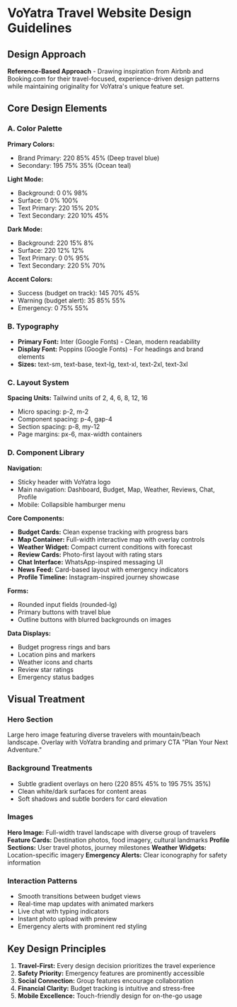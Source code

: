 # VoYatra Travel Website Design Guidelines

## Design Approach
**Reference-Based Approach** - Drawing inspiration from Airbnb and Booking.com for their travel-focused, experience-driven design patterns while maintaining originality for VoYatra's unique feature set.

## Core Design Elements

### A. Color Palette
**Primary Colors:**
- Brand Primary: 220 85% 45% (Deep travel blue)
- Secondary: 195 75% 35% (Ocean teal)

**Light Mode:**
- Background: 0 0% 98%
- Surface: 0 0% 100%
- Text Primary: 220 15% 20%
- Text Secondary: 220 10% 45%

**Dark Mode:**
- Background: 220 15% 8%
- Surface: 220 12% 12%
- Text Primary: 0 0% 95%
- Text Secondary: 220 5% 70%

**Accent Colors:**
- Success (budget on track): 145 70% 45%
- Warning (budget alert): 35 85% 55%
- Emergency: 0 75% 55%

### B. Typography
- **Primary Font:** Inter (Google Fonts) - Clean, modern readability
- **Display Font:** Poppins (Google Fonts) - For headings and brand elements
- **Sizes:** text-sm, text-base, text-lg, text-xl, text-2xl, text-3xl

### C. Layout System
**Spacing Units:** Tailwind units of 2, 4, 6, 8, 12, 16
- Micro spacing: p-2, m-2
- Component spacing: p-4, gap-4
- Section spacing: p-8, my-12
- Page margins: px-6, max-width containers

### D. Component Library

**Navigation:**
- Sticky header with VoYatra logo
- Main navigation: Dashboard, Budget, Map, Weather, Reviews, Chat, Profile
- Mobile: Collapsible hamburger menu

**Core Components:**
- **Budget Cards:** Clean expense tracking with progress bars
- **Map Container:** Full-width interactive map with overlay controls
- **Weather Widget:** Compact current conditions with forecast
- **Review Cards:** Photo-first layout with rating stars
- **Chat Interface:** WhatsApp-inspired messaging UI
- **News Feed:** Card-based layout with emergency indicators
- **Profile Timeline:** Instagram-inspired journey showcase

**Forms:**
- Rounded input fields (rounded-lg)
- Primary buttons with travel blue
- Outline buttons with blurred backgrounds on images

**Data Displays:**
- Budget progress rings and bars
- Location pins and markers
- Weather icons and charts
- Review star ratings
- Emergency status badges

## Visual Treatment

### Hero Section
Large hero image featuring diverse travelers with mountain/beach landscape. Overlay with VoYatra branding and primary CTA "Plan Your Next Adventure."

### Background Treatments
- Subtle gradient overlays on hero (220 85% 45% to 195 75% 35%)
- Clean white/dark surfaces for content areas
- Soft shadows and subtle borders for card elevation

### Images
**Hero Image:** Full-width travel landscape with diverse group of travelers
**Feature Cards:** Destination photos, food imagery, cultural landmarks
**Profile Sections:** User travel photos, journey milestones
**Weather Widgets:** Location-specific imagery
**Emergency Alerts:** Clear iconography for safety information

### Interaction Patterns
- Smooth transitions between budget views
- Real-time map updates with animated markers
- Live chat with typing indicators
- Instant photo upload with preview
- Emergency alerts with prominent red styling

## Key Design Principles
1. **Travel-First:** Every design decision prioritizes the travel experience
2. **Safety Priority:** Emergency features are prominently accessible
3. **Social Connection:** Group features encourage collaboration
4. **Financial Clarity:** Budget tracking is intuitive and stress-free
5. **Mobile Excellence:** Touch-friendly design for on-the-go usage